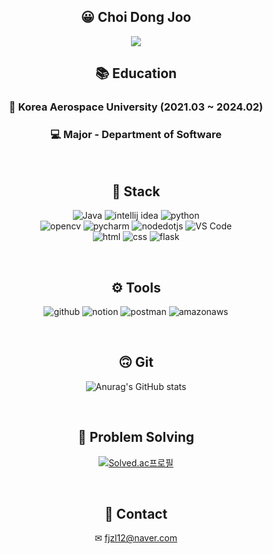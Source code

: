 <div align="center">
  
## 😀 Choi Dong Joo

<img src="https://media1.tenor.com/m/wOlC5m7NikkAAAAd/%EC%A0%9C%EB%A6%AC%EC%9D%B8%EC%82%AC-%EC%A1%B4%EC%A4%91.gif" />

<br/>

## 📚 Education

### 🏤 Korea Aerospace University (2021.03 ~ 2024.02)
### 💻 Major - Department of Software

<br/>

## 📄 Stack

![Java](https://img.shields.io/badge/Java-007396.svg?&style=for-the-badge&logo=Java&logoColor=white)
![intellij idea](https://img.shields.io/badge/intellij%20idea-000000.svg?&style=for-the-badge&logo=intellijidea&logoColor=white)
![python](https://img.shields.io/badge/python-555555.svg?&style=for-the-badge&logo=python&logoColor=white)
<br/>
![opencv](https://img.shields.io/badge/opencv-FFFFFF.svg?&style=for-the-badge&logo=opencv&logoColor=white)
![pycharm](https://img.shields.io/badge/pycharm-000000.svg?&style=for-the-badge&logo=pycharm&logoColor=white)
![nodedotjs](https://img.shields.io/badge/node.js-000000.svg?&style=for-the-badge&logo=nodedotjs&logoColor=white)
![VS Code](https://img.shields.io/badge/VS%20Code-007ACC.svg?&style=for-the-badge&logo=Visual%20Studio%20Code&logoColor=white)
<br/>
![html](https://img.shields.io/badge/html5-007ACC.svg?&style=for-the-badge&logo=html5&logoColor=owhite)
![css](https://img.shields.io/badge/css3-007ACC.svg?&style=for-the-badge&logo=css3&logoColor=white)
![flask](https://img.shields.io/badge/flask-007ACC.svg?&style=for-the-badge&logo=flask&logoColor=white)

<br/>

## ⚙ Tools
![github](https://img.shields.io/badge/github-000000.svg?&style=for-the-badge&logo=github&logoColor=white)
![notion](https://img.shields.io/badge/notion-000000.svg?&style=for-the-badge&logo=notion&logoColor=white)
![postman](https://img.shields.io/badge/postman-000000.svg?&style=for-the-badge&logo=postman&logoColor=white)
![amazonaws](https://img.shields.io/badge/aws-000000.svg?&style=for-the-badge&logo=amazonaws&logoColor=white)

<br/>

## 🙃 Git

![Anurag's GitHub stats](https://github-readme-stats.vercel.app/api?username=baegopa-always&show_icons=true&theme=radical)

<br/>

## 🧐 Problem Solving

[![Solved.ac프로필](http://mazassumnida.wtf/api/v2/generate_badge?boj=baegopa_always)](https://solved.ac/baegopa_always)

<br/>

## 🤝 Contact
✉ fjzl12@naver.com

</div>

